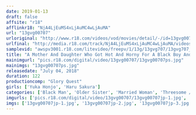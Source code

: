 ```yaml
---
date: 2019-01-13
draft: false
affsite: "r18"
afflinkr18: "NjA4LjEuMS4xLjAuMC4wLjAuMA"
url: "13gvg00707"
urloriginal: "http://www.r18.com/videos/vod/movies/detail/-/id=13gvg00707"
urlfinal: "http://media.r18.com/track/NjA4LjEuMS4xLjAuMC4wLjAuMA/videos/vod/movies/detail/-/id=13gvg00707"
samplevid: "awspv3001.r18.com/litevideo/freepv/1/13g/13gvg707/13gvg707_dmb_w.mp4"
title: "A Mother And Daughter Who Got Hot And Horny For A Black Boy And His Big Black Dick When He Came Over To Japan For A Homestay Yuka Honjo/Haru Sakura"
mainimgurl: "pics.r18.com/digital/video/13gvg00707/13gvg00707ps.jpg"
mainimgs: "13gvg00707ps.jpg"
releasedate: "July 04, 2018"
duration: 122
productioncomp: "Glory Quest"
girls: ['Yuka Honjo', 'Haru Sakura']
categories: ['Black Man', 'Older Sister', 'Married Woman', 'Threesome / Foursome', 'Huge Dick - Large Dick', 'Hi-Def']
imgurls: ['pics.r18.com/digital/video/13gvg00707/13gvg00707jp-1.jpg', 'pics.r18.com/digital/video/13gvg00707/13gvg00707jp-2.jpg', 'pics.r18.com/digital/video/13gvg00707/13gvg00707jp-3.jpg', 'pics.r18.com/digital/video/13gvg00707/13gvg00707jp-4.jpg', 'pics.r18.com/digital/video/13gvg00707/13gvg00707jp-5.jpg', 'pics.r18.com/digital/video/13gvg00707/13gvg00707jp-6.jpg', 'pics.r18.com/digital/video/13gvg00707/13gvg00707jp-7.jpg', 'pics.r18.com/digital/video/13gvg00707/13gvg00707jp-8.jpg', 'pics.r18.com/digital/video/13gvg00707/13gvg00707jp-9.jpg', 'pics.r18.com/digital/video/13gvg00707/13gvg00707jp-10.jpg', 'pics.r18.com/digital/video/13gvg00707/13gvg00707jp-11.jpg', 'pics.r18.com/digital/video/13gvg00707/13gvg00707jp-12.jpg', 'pics.r18.com/digital/video/13gvg00707/13gvg00707jp-13.jpg', 'pics.r18.com/digital/video/13gvg00707/13gvg00707jp-14.jpg', 'pics.r18.com/digital/video/13gvg00707/13gvg00707jp-15.jpg', 'pics.r18.com/digital/video/13gvg00707/13gvg00707jp-16.jpg', 'pics.r18.com/digital/video/13gvg00707/13gvg00707jp-17.jpg', 'pics.r18.com/digital/video/13gvg00707/13gvg00707jp-18.jpg', 'pics.r18.com/digital/video/13gvg00707/13gvg00707jp-19.jpg', 'pics.r18.com/digital/video/13gvg00707/13gvg00707jp-20.jpg']
imgs: ['13gvg00707jp-1.jpg', '13gvg00707jp-2.jpg', '13gvg00707jp-3.jpg', '13gvg00707jp-4.jpg', '13gvg00707jp-5.jpg', '13gvg00707jp-6.jpg', '13gvg00707jp-7.jpg', '13gvg00707jp-8.jpg', '13gvg00707jp-9.jpg', '13gvg00707jp-10.jpg', '13gvg00707jp-11.jpg', '13gvg00707jp-12.jpg', '13gvg00707jp-13.jpg', '13gvg00707jp-14.jpg', '13gvg00707jp-15.jpg', '13gvg00707jp-16.jpg', '13gvg00707jp-17.jpg', '13gvg00707jp-18.jpg', '13gvg00707jp-19.jpg', '13gvg00707jp-20.jpg']
---
```

